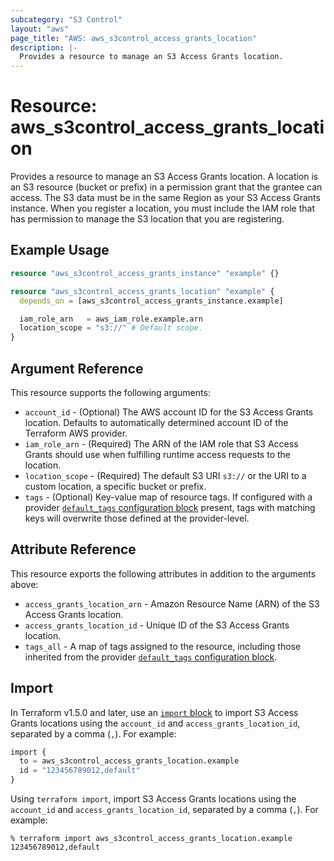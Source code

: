```yaml
---
subcategory: "S3 Control"
layout: "aws"
page_title: "AWS: aws_s3control_access_grants_location"
description: |-
  Provides a resource to manage an S3 Access Grants location.
---
```


# Resource: aws_s3control_access_grants_location

Provides a resource to manage an S3 Access Grants location.
A location is an S3 resource (bucket or prefix) in a permission grant that the grantee can access.
The S3 data must be in the same Region as your S3 Access Grants instance.
When you register a location, you must include the IAM role that has permission to manage the S3 location that you are registering.

## Example Usage

```terraform
resource "aws_s3control_access_grants_instance" "example" {}

resource "aws_s3control_access_grants_location" "example" {
  depends_on = [aws_s3control_access_grants_instance.example]

  iam_role_arn   = aws_iam_role.example.arn
  location_scope = "s3://" # Default scope.
}
```

## Argument Reference

This resource supports the following arguments:

* `account_id` - (Optional) The AWS account ID for the S3 Access Grants location. Defaults to automatically determined account ID of the Terraform AWS provider.
* `iam_role_arn` - (Required) The ARN of the IAM role that S3 Access Grants should use when fulfilling runtime access
requests to the location.
* `location_scope` - (Required) The default S3 URI `s3://` or the URI to a custom location, a specific bucket or prefix.
* `tags` - (Optional) Key-value map of resource tags. If configured with a provider [`default_tags` configuration block](https://registry.terraform.io/providers/hashicorp/aws/latest/docs#default_tags-configuration-block) present, tags with matching keys will overwrite those defined at the provider-level.

## Attribute Reference

This resource exports the following attributes in addition to the arguments above:

* `access_grants_location_arn` - Amazon Resource Name (ARN) of the S3 Access Grants location.
* `access_grants_location_id` - Unique ID of the S3 Access Grants location.
* `tags_all` - A map of tags assigned to the resource, including those inherited from the provider [`default_tags` configuration block](https://registry.terraform.io/providers/hashicorp/aws/latest/docs#default_tags-configuration-block).

## Import

In Terraform v1.5.0 and later, use an [`import` block](https://developer.hashicorp.com/terraform/language/import) to import S3 Access Grants locations using the `account_id` and `access_grants_location_id`, separated by a comma (`,`). For example:

```terraform
import {
  to = aws_s3control_access_grants_location.example
  id = "123456789012,default"
}
```

Using `terraform import`, import S3 Access Grants locations using the `account_id` and `access_grants_location_id`, separated by a comma (`,`). For example:

```console
% terraform import aws_s3control_access_grants_location.example 123456789012,default
```
